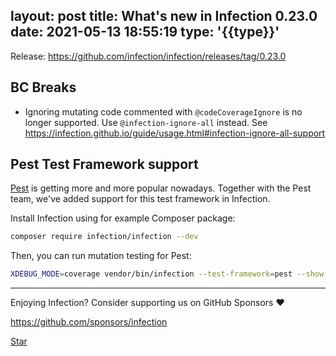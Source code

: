 layout: post
title: What's new in Infection 0.23.0
date: 2021-05-13 18:55:19
type: '{{type}}'
---

Release: https://github.com/infection/infection/releases/tag/0.23.0

## BC Breaks

* Ignoring mutating code commented with `@codeCoverageIgnore` is no longer supported. Use `@infection-ignore-all` instead. See https://infection.github.io/guide/usage.html#infection-ignore-all-support 

## Pest Test Framework support

[Pest](https://pestphp.com/) is getting more and more popular nowadays. Together with the Pest team, we've added support for this test framework in Infection.

Install Infection using for example Composer package:

```bash
composer require infection/infection --dev
```

Then, you can run mutation testing for Pest:

```bash
XDEBUG_MODE=coverage vendor/bin/infection --test-framework=pest --show-mutations
```


------

Enjoying Infection? Consider supporting us on GitHub Sponsors ♥️ 

https://github.com/sponsors/infection

<a class="github-button" href="https://github.com/infection/infection" data-icon="octicon-star" data-show-count="true" aria-label="Star infection/infection on GitHub">Star</a>
<script async defer src="https://buttons.github.io/buttons.js"></script>
